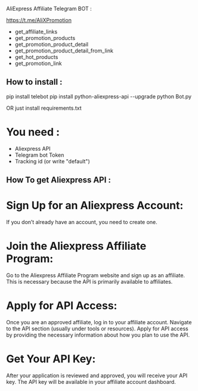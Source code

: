 AliExpress Affiliate Telegram BOT  :

https://t.me/AliXPromotion

- get_affiliate_links
- get_promotion_products
- get_promotion_product_detail
- get_promotion_product_detail_from_link
- get_hot_products
- get_promotion_link

## How to install :

 pip install telebot
 pip install python-aliexpress-api --upgrade
 python Bot.py

 OR just install requirements.txt

 # You need : 
 - Aliexpress API 
 - Telegram bot Token
 - Tracking id (or write "default")



## How To get Aliexpress API : 
# Sign Up for an Aliexpress Account:

 If you don’t already have an account, you need to create one.

# Join the Aliexpress Affiliate Program: 
Go to the Aliexpress Affiliate Program website and sign up as an affiliate. This is necessary because the API is primarily available to affiliates.

# Apply for API Access:

Once you are an approved affiliate, log in to your affiliate account.
Navigate to the API section (usually under tools or resources).
Apply for API access by providing the necessary information about how you plan to use the API.

# Get Your API Key:

After your application is reviewed and approved, you will receive your API key.
The API key will be available in your affiliate account dashboard.
